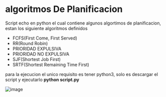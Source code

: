 # algoritmos De Planificacion
 Script echo en python el cual contiene algunos algortimos de planificacion, estan los siguiente algoritmos definidos
 - FCFS(First Come, First Served)
 - RR(Round Robin)
 - PRIORIDAD EXPULSIVA
 - PRIORIDAD NO EXPULSIVA
 - SJF(Shortest Job First)
 - SRTF(Shortest Remaining Time First)
 
 para la ejecucion el unico requisito es tener python3, solo es descargar el script y ejecutarlo **python script.py**
 
 ![image](https://user-images.githubusercontent.com/32054958/203663663-e32cdd0a-e69a-4b62-be4b-35127c127620.png)
